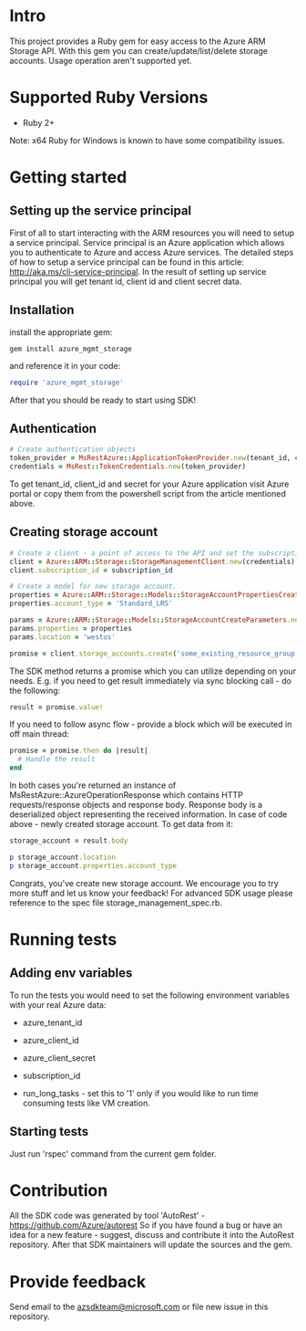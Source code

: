 # Intro

This project provides a Ruby gem for easy access to the Azure ARM Storage API. With this gem you can create/update/list/delete storage accounts. Usage operation aren't supported yet.

# Supported Ruby Versions

* Ruby 2+

Note: x64 Ruby for Windows is known to have some compatibility issues.

# Getting started

## Setting up the service principal

First of all to start interacting with the ARM resources you will need to setup a service principal. Service principal is an Azure application which allows you to authenticate to Azure and access Azure services. The detailed steps of how to setup a service principal can be found in this article: http://aka.ms/cli-service-principal. In the result of setting up service principal you will get tenant id, client id and client secret data.

## Installation

install the appropriate gem:

```
gem install azure_mgmt_storage
```

and reference it in your code:

```Ruby
require 'azure_mgmt_storage'
```

After that you should be ready to start using SDK!

## Authentication

```Ruby
# Create authentication objects
token_provider = MsRestAzure::ApplicationTokenProvider.new(tenant_id, client_id, secret)
credentials = MsRest::TokenCredentials.new(token_provider)
```

To get tenant_id, client_id and secret for your Azure application visit Azure portal or copy them from the powershell script from the article mentioned above.

## Creating storage account

```Ruby
# Create a client - a point of access to the API and set the subscription id
client = Azure::ARM::Storage::StorageManagementClient.new(credentials)
client.subscription_id = subscription_id

# Create a model for new storage account.
properties = Azure::ARM::Storage::Models::StorageAccountPropertiesCreateParameters.new
properties.account_type = 'Standard_LRS'

params = Azure::ARM::Storage::Models::StorageAccountCreateParameters.new
params.properties = properties
params.location = 'westus'

promise = client.storage_accounts.create('some_existing_resource_group', 'newstorageaccount', params)
```

The SDK method returns a promise which you can utilize depending on your needs. E.g. if you need to get result immediately via sync blocking call - do the following:

```Ruby
result = promise.value!
```

If you need to follow async flow - provide a block which will be executed in off main thread:

```Ruby
promise = promise.then do |result|
  # Handle the result
end
```

In both cases you're returned an instance of MsRestAzure::AzureOperationResponse which contains HTTP requests/response objects and response body. Response body is a deserialized object representing the received information. In case of code above - newly created storage account. To get data from it:

```Ruby
storage_account = result.body

p storage_account.location
p storage_account.properties.account_type
```

Congrats, you've create new storage account. We encourage you to try more stuff and let us know your feedback!
For advanced SDK usage please reference to the spec file storage_management_spec.rb.

# Running tests

## Adding env variables

To run the tests you would need to set the following environment variables with your real Azure data:

* azure_tenant_id
* azure_client_id
* azure_client_secret
* subscription_id

* run_long_tasks - set this to '1' only if you would like to run time consuming tests like VM creation.

## Starting tests

Just run 'rspec' command from the current gem folder.

# Contribution

All the SDK code was generated by tool 'AutoRest' - https://github.com/Azure/autorest
So if you have found a bug or have an idea for a new feature - suggest, discuss and contribute it into the AutoRest repository. After that SDK maintainers will update the sources and the gem.

# Provide feedback

Send email to the azsdkteam@microsoft.com or file new issue in this repository.